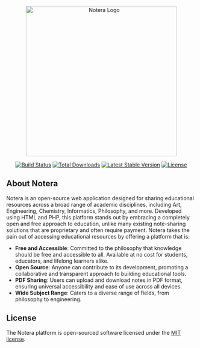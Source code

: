 <p align="center"><a href="https://notera.com" target="_blank"><img src="https://example.com/notera-logo.svg" width="400" alt="Notera Logo"></a></p>

<p align="center">
<a href="https://github.com/Markintosh128k/Notera/actions"><img src="https://github.com/Markintosh128k/Notera/workflows/tests/badge.svg" alt="Build Status"></a>
<a href="https://packagist.org/packages/markintosh128k/notera"><img src="https://img.shields.io/packagist/dt/markintosh128k/notera" alt="Total Downloads"></a>
<a href="https://packagist.org/packages/markintosh128k/notera"><img src="https://img.shields.io/packagist/v/markintosh128k/notera" alt="Latest Stable Version"></a>
<a href="https://packagist.org/packages/markintosh128k/notera"><img src="https://img.shields.io/packagist/l/markintosh128k/notera" alt="License"></a>
</p>

## About Notera

Notera is an open-source web application designed for sharing educational resources across a broad range of academic disciplines, including Art, Engineering, Chemistry, Informatics, Philosophy, and more. Developed using HTML and PHP, this platform stands out by embracing a completely open and free approach to education, unlike many existing note-sharing solutions that are proprietary and often require payment. Notera takes the pain out of accessing educational resources by offering a platform that is:

- **Free and Accessible**: Committed to the philosophy that knowledge should be free and accessible to all. Available at no cost for students, educators, and lifelong learners alike.
- **Open Source**: Anyone can contribute to its development, promoting a collaborative and transparent approach to building educational tools.
- **PDF Sharing**: Users can upload and download notes in PDF format, ensuring universal accessibility and ease of use across all devices.
- **Wide Subject Range**: Caters to a diverse range of fields, from philosophy to engineering.

## License

The Notera platform is open-sourced software licensed under the [MIT license](https://opensource.org/licenses/MIT).
